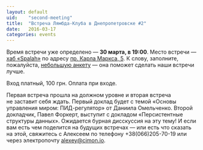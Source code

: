 ```yaml
---
layout: default
uid:    "second-meeting"
title:  "Встреча Лямбда-Клуба в Днепропетровске #2"
date:   2016-03-17
categories: events
---
```

Время встречи уже определено&nbsp;&mdash; **30&nbsp;марта, в&nbsp;19:00**. Место встречи&nbsp;&mdash; [хаб &laquo;Spalah&raquo;](https://www.facebook.com/spalah.dp) по&nbsp;адресу [пр.&nbsp;Карла&nbsp;Маркса,&nbsp;5](https://goo.gl/maps/eLxrD7Y1rKF2). К&nbsp;слову, заполните, пожалуйста, [небольшую анкету](http://goo.gl/forms/IOU1m1KoI0)&nbsp;&mdash; она поможет сделать наши встречи лучше.

Вход платный, 100 грн. Оплата при входе.

Первая встреча прошла на&nbsp;должном уровне и&nbsp;вторая встреча не&nbsp;заставит себя ждать. Первый доклад будет с&nbsp;темой &laquo;Основы управления миром: ПИД-регулятор&raquo; от&nbsp;Даниила Омельченко. Второй докладчик, Павел Форкерт, выступит с&nbsp;докладом &laquo;Персистентные структуры данных&raquo;. Ожидается бурная дисскуссия на&nbsp;эту тему!
И&nbsp;если вам есть чем поделится на&nbsp;будущих встречах&nbsp;&mdash; или есть что сказать на&nbsp;этой, свяжитесь с&nbsp;Алексеем по&nbsp;телефону +38(066)205-70-19 или через электропочту [alexey@cimon.io](mailto:alexey@cimon.io).
